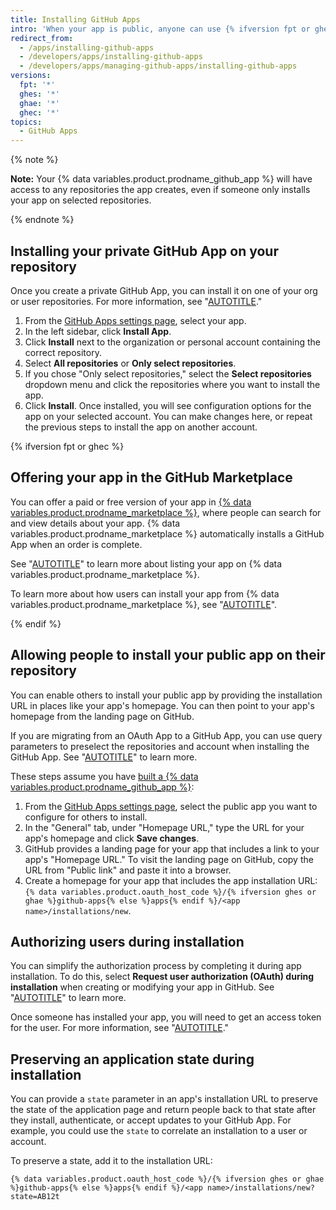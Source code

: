 ```yaml
---
title: Installing GitHub Apps
intro: 'When your app is public, anyone can use {% ifversion fpt or ghec %} the {% data variables.product.prodname_marketplace %} or {% endif %}an installation URL to install the app on their repository. When your app is private, only you can install the app on repositories that you own.'
redirect_from:
  - /apps/installing-github-apps
  - /developers/apps/installing-github-apps
  - /developers/apps/managing-github-apps/installing-github-apps
versions:
  fpt: '*'
  ghes: '*'
  ghae: '*'
  ghec: '*'
topics:
  - GitHub Apps
---
```

{% note %}

**Note:** Your {% data variables.product.prodname_github_app %} will have access to any repositories the app creates, even if someone only installs your app on selected repositories.

{% endnote %}

## Installing your private GitHub App on your repository

Once you create a private GitHub App, you can install it on one of your org or user repositories. For more information, see "[AUTOTITLE](/apps/creating-github-apps/creating-github-apps/making-a-github-app-public-or-private#private-installation-flow)."

1. From the [GitHub Apps settings page](https://github.com/settings/apps), select your app.
1. In the left sidebar, click **Install App**.
1. Click **Install** next to the organization or personal account containing the correct repository.
1. Select **All repositories** or **Only select repositories**.
1. If you chose "Only select repositories," select the **Select repositories** dropdown menu and click the repositories where you want to install the app.
1. Click **Install**. Once installed, you will see configuration options for the app on your selected account. You can make changes here, or repeat the previous steps to install the app on another account.

{% ifversion fpt or ghec %}
## Offering your app in the GitHub Marketplace

You can offer a paid or free version of your app in [{% data variables.product.prodname_marketplace %}](https://github.com/marketplace), where people can search for and view details about your app. {% data variables.product.prodname_marketplace %} automatically installs a GitHub App when an order is complete.

See "[AUTOTITLE](/apps/publishing-apps-to-github-marketplace/github-marketplace-overview/about-github-marketplace)" to learn more about listing your app on {% data variables.product.prodname_marketplace %}.

To learn more about how users can install your app from {% data variables.product.prodname_marketplace %}, see "[AUTOTITLE](/apps/using-github-apps)".

{% endif %}

## Allowing people to install your public app on their repository

You can enable others to install your public app by providing the installation URL in places like your app's homepage. You can then point to your app's homepage from the landing page on GitHub.

 If you are migrating from an OAuth App to a GitHub App, you can use query parameters to preselect the repositories and account when installing the GitHub App. See "[AUTOTITLE](/apps/creating-github-apps/guides/migrating-oauth-apps-to-github-apps)" to learn more.

These steps assume you have [built a {% data variables.product.prodname_github_app %}](/apps/creating-github-apps/creating-github-apps):

1. From the [GitHub Apps settings page](https://github.com/settings/apps), select the public app you want to configure for others to install.
2. In the "General" tab, under "Homepage URL," type the URL for your app's homepage and click **Save changes**.
3. GitHub provides a landing page for your app that includes a link to your app's "Homepage URL." To visit the landing page on GitHub, copy the URL from "Public link" and paste it into a browser.
4. Create a homepage for your app that includes the app installation URL: `{% data variables.product.oauth_host_code %}/{% ifversion ghes or ghae %}github-apps{% else %}apps{% endif %}/<app name>/installations/new`.

## Authorizing users during installation

You can simplify the authorization process by completing it during app installation. To do this, select **Request user authorization (OAuth) during installation** when creating or modifying your app in GitHub. See "[AUTOTITLE](/apps/creating-github-apps/creating-github-apps/creating-a-github-app)" to learn more.

Once someone has installed your app, you will need to get an access token for the user. For more information, see "[AUTOTITLE](/apps/creating-github-apps/authenticating-with-a-github-app/generating-a-user-access-token-for-a-github-app)."
## Preserving an application state during installation

You can provide a `state` parameter in an app's installation URL to preserve the state of the application page and return people back to that state after they install, authenticate, or accept updates to your GitHub App. For example, you could use the `state` to correlate an installation to a user or account.

To preserve a state, add it to the installation URL:

`{% data variables.product.oauth_host_code %}/{% ifversion ghes or ghae %}github-apps{% else %}apps{% endif %}/<app name>/installations/new?state=AB12t`
